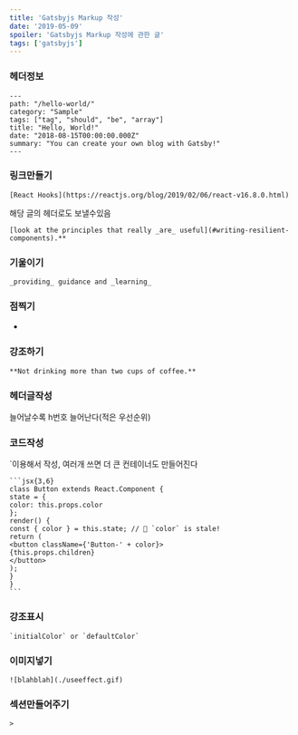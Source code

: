 ```yaml
---
title: 'Gatsbyjs Markup 작성'
date: '2019-05-09'
spoiler: 'Gatsbyjs Markup 작성에 관한 글'
tags: ['gatsbyjs']
--- 
```


### 헤더정보

```
---
path: "/hello-world/"
category: "Sample"
tags: ["tag", "should", "be", "array"]
title: "Hello, World!"
date: "2018-08-15T00:00:00.000Z"
summary: "You can create your own blog with Gatsby!"
---
```

### 링크만들기

```
[React Hooks](https://reactjs.org/blog/2019/02/06/react-v16.8.0.html)
```
해당 글의 헤더로도 보낼수있음
```
[look at the principles that really _are_ useful](#writing-resilient-components).**
```

### 기울이기

```
_providing_ guidance and _learning_
```

### 점찍기

-

### 강조하기

```
**Not drinking more than two cups of coffee.**
```

### 헤더글작성

늘어날수록 h번호 늘어난다(적은 우선순위)

### 코드작성


`이용해서 작성, 여러개 쓰면 더 큰 컨테이너도 만들어진다

````
```jsx{3,6}
class Button extends React.Component {
state = {
color: this.props.color
};
render() {
const { color } = this.state; // 🔴 `color` is stale!
return (
<button className={'Button-' + color}>
{this.props.children}
</button>
);
}
}
```
````


### 강조표시

```
`initialColor` or `defaultColor`

```

### 이미지넣기

```
![blahblah](./useeffect.gif)

```

### 섹션만들어주기
```
>
```